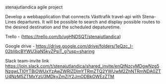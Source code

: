 stenajutlandica
agile project

Develop a webbapplication that connects Västtrafik travel-api with Stena-Lines departures. It will be possible to search and display possible routes to the desired destination and the scheduled depaturetime.

Trello - (https://trello.com/b/ugHNDSQT/stenajutlandica)

Google drive - https://drive.google.com/drive/folders/1eQzc_I-02bIibcBYWU3iaN5kyZPsiT_g?usp=sharing

Slack team-invite link https://join.slack.com/t/stenajutlandica/shared_invite/enQtNzcyMDgwNzg5NzgwLTI0YTBiOWUxYzAwZWRlZDlmYTRmZTQ2YWUwM2ZhNTRmNDA0ZTU4NzM5ZTMxYzU3MDkyZmZiY2JmODBkOWEzZTM
